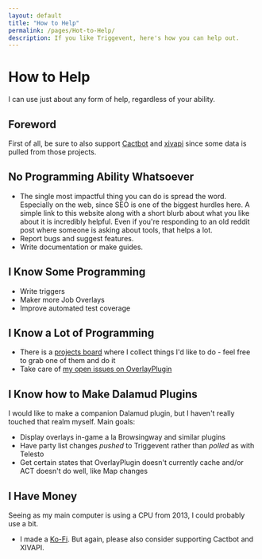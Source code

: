```yaml
---
layout: default
title: "How to Help"
permalink: /pages/Hot-to-Help/
description: If you like Triggevent, here's how you can help out.
---
```


# How to Help

I can use just about any form of help, regardless of your ability.

## Foreword

First of all, be sure to also support [Cactbot](https://github.com/quisquous/cactbot/) and [xivapi](https://xivapi.com/) since some data
is pulled from those projects.

## No Programming Ability Whatsoever

- The single most impactful thing you can do is spread the word. Especially on the web, since SEO is one of the biggest
  hurdles here. A simple link to this website along with a short blurb about what you like about it is incredibly helpful.
  Even if you're responding to an old reddit post where someone is asking about tools, that helps a lot.
- Report bugs and suggest features. 
- Write documentation or make guides. 

## I Know Some Programming

- Write triggers
- Maker more Job Overlays
- Improve automated test coverage

## I Know a Lot of Programming

- There is a [projects board](https://github.com/xpdota/event-trigger/projects/1) where I collect things I'd like to do - feel free to grab one of them and do it
- Take care of [my open issues on OverlayPlugin](https://github.com/ngld/OverlayPlugin/issues/created_by/xpdota)

## I Know how to Make Dalamud Plugins

I would like to make a companion Dalamud plugin, but I haven't really touched that realm myself. Main goals:
- Display overlays in-game a la Browsingway and similar plugins
- Have party list changes *pushed* to Triggevent rather than *polled* as with Telesto
- Get certain states that OverlayPlugin doesn't currently cache and/or ACT doesn't do well, like Map changes

## I Have Money

Seeing as my main computer is using a CPU from 2013, I could probably use a bit.

- I made a [Ko-Fi](https://ko-fi.com/wynnxiv). But again, please also consider supporting Cactbot and XIVAPI. 